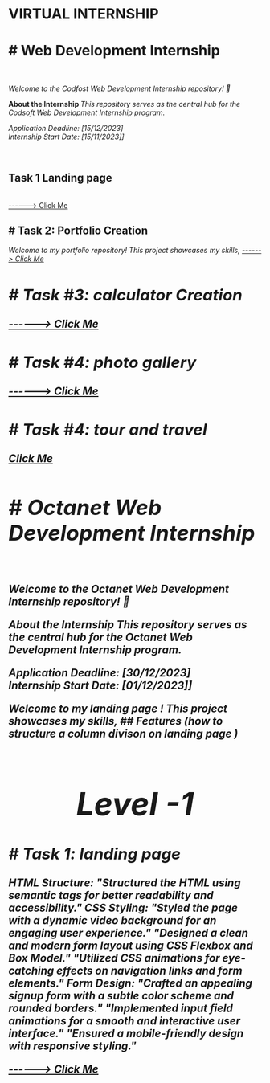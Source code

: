 # VIRTUAL INTERNSHIP
<p>
<h1># Web Development Internship</h1>
<br>

  
  <i> Welcome to the Codfost Web Development Internship repository! 🚀 </i>  </p>
<strong>About the Internship  </strong><i> This repository serves as the central hub for the Codsoft Web Development Internship program.</i>
<br>
<p><i>
Application Deadline: [15/12/2023] 
  <br>
Internship Start Date: [15/11/2023]]
</i></p>

<br>
<h2>Task 1 Landing page </h2>
<br>
<a href="https://6557aeabfc11050932761909--leafy-khapse-aa8ecc.netlify.app/"> ------> Click Me</a>
<br>

<h2>
# Task 2: Portfolio Creation </h2>
<p><i>Welcome to my portfolio repository! This project showcases my skills, 
<a href="https://656632bd2d35440326ba95c9--sage-muffin-bc186b.netlify.app/"> ------> Click Me</a>
<br>
<h2>
  
<h2> # Task #3:  calculator Creation </h2>
<a href="https://6559f88751cc1b25a23ba276--flourishing-naiad-87fe45.netlify.app/"> ------> Click Me</a>
<br>

<h2>  # Task #4:  photo gallery </h2>
<a href="https://65d2f8242c9d7ac277770ba9--effervescent-cascaron-2ce016.netlify.app/"> ------> Click Me</a>
<br>

<h2># Task #4:  tour and travel </h2>
<a href="https://65fec9187fedfff1775437dc--stellar-pavlova-0e96d9.netlify.app/">  Click Me</a>

<p>
<h1># Octanet Web Development Internship</h1>
<br>

  
  <i> Welcome to the Octanet Web Development Internship repository! 🚀 </i>  </p>
<strong>About the Internship  </strong><i> This repository serves as the central hub for the Octanet Web Development Internship program.</i>
<br>
<p><i>
Application Deadline: [30/12/2023] 
  <br>
Internship Start Date: [01/12/2023]]
</i></p>
<p><i>Welcome to my  landing page ! This project showcases my skills, 
## Features (how to structure a column  divison on  landing page )
 

<h2>
    <h1 style="text-align:center">Level -1</h1> 
# Task 1: landing page  </h2>
 
HTML Structure:
"Structured the HTML using semantic tags for better readability and accessibility."
CSS Styling:
"Styled the page with a dynamic video background for an engaging user experience."
"Designed a clean and modern form layout using CSS Flexbox and Box Model."
"Utilized CSS animations for eye-catching effects on navigation links and form elements."
Form Design:
"Crafted an appealing signup form with a subtle color scheme and rounded borders."
"Implemented input field animations for a smooth and interactive user interface."
"Ensured a mobile-friendly design with responsive styling."





<a href="https://657f23e77a73980c9e1d3f52--monumental-sable-b93c5f.netlify.app/"> ------> Click Me</a>


